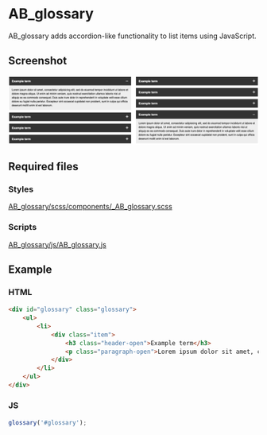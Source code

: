 AB_glossary
==========

AB_glossary adds accordion-like functionality to list items using JavaScript.

## Screenshot
![Screenshot](/screenshot.jpg?raw=true)

## Required files

### Styles
[AB_glossary/scss/components/_AB_glossary.scss](https://github.com/andybeckmann/AB_glossary/blob/master/scss/components/_AB_glossary.scss)

### Scripts
[AB_glossary/js/AB_glossary.js](https://github.com/andybeckmann/AB_glossary/blob/master/js/AB_glossary.js)

## Example

### HTML
```html
<div id="glossary" class="glossary">
    <ul>
        <li>
            <div class="item">
                <h3 class="header-open">Example term</h3>
                <p class="paragraph-open">Lorem ipsum dolor sit amet, consectetur adipisicing elit, sed do eiusmod tempor incididunt ut labore et dolore magna aliqua. Ut enim ad minim veniam, quis nostrud exercitation ullamco laboris nisi ut aliquip ex ea commodo consequat. Duis aute irure dolor in reprehenderit in voluptate velit esse cillum dolore eu fugiat nulla pariatur. Excepteur sint occaecat cupidatat non proident, sunt in culpa qui officia deserunt mollit anim id est laborum.</p>
            </div>
        </li>
    </ul>
</div>
```
### JS
```javascript
glossary('#glossary');
```